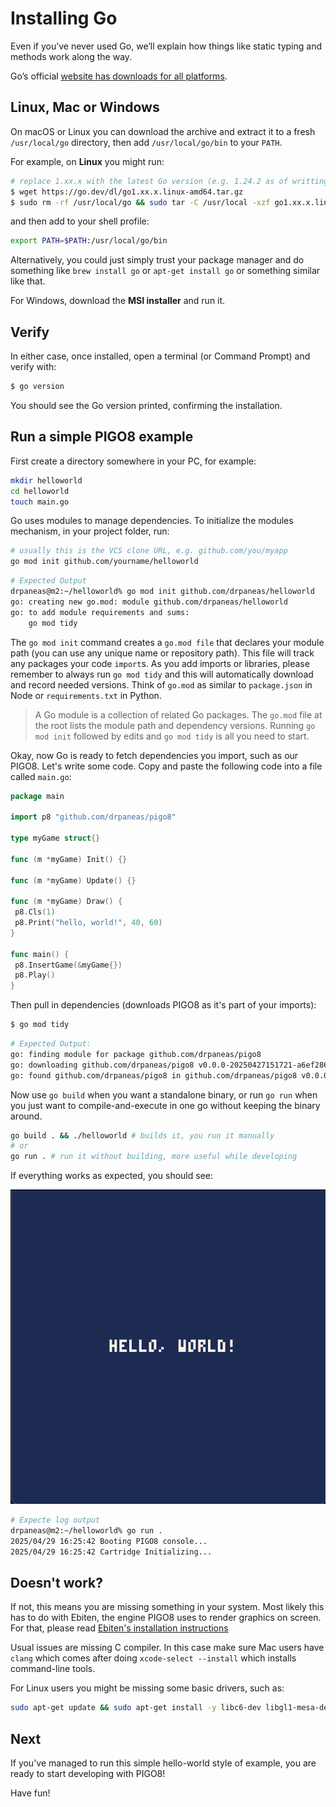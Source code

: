 # Installing Go

Even if you’ve never used Go, we’ll explain how things like static typing and methods work along the way.

Go’s official [website has downloads for all platforms](https://go.dev/doc/install).

## Linux, Mac or Windows

On macOS or Linux you can download the archive and extract it to a fresh `/usr/local/go` directory, then add `/usr/local/go/bin` to your `PATH`.

For example, on **Linux** you might run:

```bash
# replace 1.xx.x with the latest Go version (e.g. 1.24.2 as of writting this guide)
$ wget https://go.dev/dl/go1.xx.x.linux-amd64.tar.gz
$ sudo rm -rf /usr/local/go && sudo tar -C /usr/local -xzf go1.xx.x.linux-amd64.tar.gz
```

and then add to your shell profile:

```bash
export PATH=$PATH:/usr/local/go/bin
```

Alternatively, you could just simply trust your package manager and do something like `brew install go` or `apt-get install go` or something similar like that.

For Windows, download the **MSI installer** and run it.


## Verify

In either case, once installed, open a terminal (or Command Prompt) and verify with:

```bash
$ go version
```

You should see the Go version printed, confirming the installation.

## Run a simple PIGO8 example

First create a directory somewhere in your PC, for example:

```bash
mkdir helloworld
cd helloworld
touch main.go
```

Go uses modules to manage dependencies.
To initialize the modules mechanism, in your project folder, run:

```bash
# usually this is the VCS clone URL, e.g. github.com/you/myapp
go mod init github.com/yourname/helloworld
```

```bash
# Expected Output
drpaneas@m2:~/helloworld% go mod init github.com/drpaneas/helloworld 
go: creating new go.mod: module github.com/drpaneas/helloworld
go: to add module requirements and sums:
	go mod tidy
```

The `go mod init` command creates a `go.mod file` that declares your module path (you can use any unique name or repository path).
This file will track any packages your code `import`s.
As you add imports or libraries, please remember to always run `go mod tidy` and this will automatically download and record needed versions​.
Think of `go.mod` as similar to `package.json` in Node or `requirements.txt` in Python.

> A Go module is a collection of related Go packages. The `go.mod` file at the root lists the module path and dependency versions. Running `go mod init` followed by edits and `go mod tidy` is all you need to start.

Okay, now Go is ready to fetch dependencies you import, such as our PIGO8.
Let's write some code.
Copy and paste the following code into a file called `main.go`:

```go
package main

import p8 "github.com/drpaneas/pigo8"

type myGame struct{}

func (m *myGame) Init() {}

func (m *myGame) Update() {}

func (m *myGame) Draw() {
 p8.Cls(1)
 p8.Print("hello, world!", 40, 60)
}

func main() {
 p8.InsertGame(&myGame{})
 p8.Play()
}
```

Then pull in dependencies (downloads PIGO8 as it's part of your imports):

```bash
$ go mod tidy
```

```bash
# Expected Output:
go: finding module for package github.com/drpaneas/pigo8
go: downloading github.com/drpaneas/pigo8 v0.0.0-20250427151721-a6ef286ed98a
go: found github.com/drpaneas/pigo8 in github.com/drpaneas/pigo8 v0.0.0-20250427151721-a6ef286ed98a
```

Now use `go build` when you want a standalone binary, or run `go run` when you just want to compile-and-execute in one go without keeping the binary around.

```bash
go build . && ./helloworld # builds it, you run it manually
# or
go run . # run it without building, more useful while developing
```

If everything works as expected, you should see:

![Helloworld](helloworld.png)

```bash
# Expecte log output
drpaneas@m2:~/helloworld% go run . 
2025/04/29 16:25:42 Booting PIGO8 console...
2025/04/29 16:25:42 Cartridge Initializing...
```

## Doesn't work?

If not, this means you are missing something in your system.
Most likely this has to do with Ebiten, the engine PIGO8 uses to render graphics on screen.
For that, please read [Ebiten's installation instructions](https://ebitengine.org/en/documents/install.html)

Usual issues are missing C compiler.
In this case make sure Mac users have `clang` which comes after doing `xcode-select --install` which installs command-line tools.

For Linux users you might be missing some basic drivers, such as:

```bash
sudo apt-get update && sudo apt-get install -y libc6-dev libgl1-mesa-dev libxcursor-dev libxi-dev libxinerama-dev libxrandr-dev libxxf86vm-dev libasound2-dev pkg-config
```

## Next

If you've managed to run this simple hello-world style of example, you are ready to start developing with PIGO8!

Have fun!